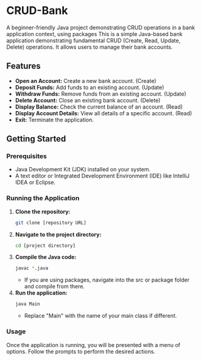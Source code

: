 # CRUD-Bank

A beginner-friendly Java project demonstrating CRUD operations in a bank application context, using packages This is a simple Java-based bank application demonstrating fundamental CRUD (Create, Read, Update, Delete) operations. It allows users to manage their bank accounts.

## Features

* **Open an Account:** Create a new bank account. (Create)
* **Deposit Funds:** Add funds to an existing account. (Update)
* **Withdraw Funds:** Remove funds from an existing account. (Update)
* **Delete Account:** Close an existing bank account. (Delete)
* **Display Balance:** Check the current balance of an account. (Read)
* **Display Account Details:** View all details of a specific account. (Read)
* **Exit:** Terminate the application.

## Getting Started

### Prerequisites

* Java Development Kit (JDK) installed on your system.
* A text editor or Integrated Development Environment (IDE) like IntelliJ IDEA or Eclipse.

### Running the Application

1.  **Clone the repository:**
    ```bash
    git clone [repository URL]
    ```
2.  **Navigate to the project directory:**
    ```bash
    cd [project directory]
    ```
3.  **Compile the Java code:**
    ```bash
    javac *.java
    ```
    * If you are using packages, navigate into the src or package folder and compile from there.
4.  **Run the application:**
    ```bash
    java Main
    ```
    * Replace "Main" with the name of your main class if different.

### Usage

Once the application is running, you will be presented with a menu of options. Follow the prompts to perform the desired actions.
